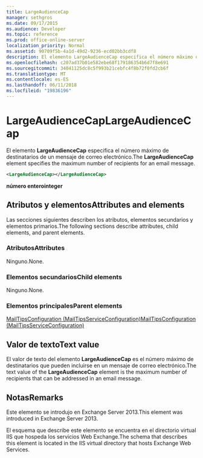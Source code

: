 ```yaml
---
title: LargeAudienceCap
manager: sethgros
ms.date: 09/17/2015
ms.audience: Developer
ms.topic: reference
ms.prod: office-online-server
localization_priority: Normal
ms.assetid: 90709f5b-4a1d-49d2-9236-ecd02bb3cdf8
description: El elemento LargeAudienceCap especifica el número máximo de destinatarios de un mensaje de correo electrónico.
ms.openlocfilehash: c207ad37b01e582ebe68f179186354b6d7f8e691
ms.sourcegitcommit: 34041125dc8c5f993b21cebfc4f8b72f0fd2cb6f
ms.translationtype: MT
ms.contentlocale: es-ES
ms.lasthandoff: 06/11/2018
ms.locfileid: "19836196"
---
```

# <a name="largeaudiencecap"></a><span data-ttu-id="bf5d9-103">LargeAudienceCap</span><span class="sxs-lookup"><span data-stu-id="bf5d9-103">LargeAudienceCap</span></span>

<span data-ttu-id="bf5d9-104">El elemento **LargeAudienceCap** especifica el número máximo de destinatarios de un mensaje de correo electrónico.</span><span class="sxs-lookup"><span data-stu-id="bf5d9-104">The **LargeAudienceCap** element specifies the maximum number of recipients for an email message.</span></span> 
  
```XML
<LargeAudienceCap></LargeAudienceCap>
```

 <span data-ttu-id="bf5d9-105">**número entero**</span><span class="sxs-lookup"><span data-stu-id="bf5d9-105">**integer**</span></span>
## <a name="attributes-and-elements"></a><span data-ttu-id="bf5d9-106">Atributos y elementos</span><span class="sxs-lookup"><span data-stu-id="bf5d9-106">Attributes and elements</span></span>

<span data-ttu-id="bf5d9-107">Las secciones siguientes describen los atributos, elementos secundarios y elementos primarios.</span><span class="sxs-lookup"><span data-stu-id="bf5d9-107">The following sections describe attributes, child elements, and parent elements.</span></span>
  
### <a name="attributes"></a><span data-ttu-id="bf5d9-108">Atributos</span><span class="sxs-lookup"><span data-stu-id="bf5d9-108">Attributes</span></span>

<span data-ttu-id="bf5d9-109">Ninguno.</span><span class="sxs-lookup"><span data-stu-id="bf5d9-109">None.</span></span>
  
### <a name="child-elements"></a><span data-ttu-id="bf5d9-110">Elementos secundarios</span><span class="sxs-lookup"><span data-stu-id="bf5d9-110">Child elements</span></span>

<span data-ttu-id="bf5d9-111">Ninguno.</span><span class="sxs-lookup"><span data-stu-id="bf5d9-111">None.</span></span>
  
### <a name="parent-elements"></a><span data-ttu-id="bf5d9-112">Elementos principales</span><span class="sxs-lookup"><span data-stu-id="bf5d9-112">Parent elements</span></span>

[<span data-ttu-id="bf5d9-113">MailTipsConfiguration (MailTipsServiceConfiguration)</span><span class="sxs-lookup"><span data-stu-id="bf5d9-113">MailTipsConfiguration (MailTipsServiceConfiguration)</span></span>](mailtipsconfiguration-mailtipsserviceconfiguration.md)
  
## <a name="text-value"></a><span data-ttu-id="bf5d9-114">Valor de texto</span><span class="sxs-lookup"><span data-stu-id="bf5d9-114">Text value</span></span>

<span data-ttu-id="bf5d9-115">El valor de texto del elemento **LargeAudienceCap** es el número máximo de destinatarios que pueden incluirse en un mensaje de correo electrónico.</span><span class="sxs-lookup"><span data-stu-id="bf5d9-115">The text value of the **LargeAudienceCap** element is the maximum number of recipients that can be addressed in an email message.</span></span> 
  
## <a name="remarks"></a><span data-ttu-id="bf5d9-116">Notas</span><span class="sxs-lookup"><span data-stu-id="bf5d9-116">Remarks</span></span>

<span data-ttu-id="bf5d9-117">Este elemento se introdujo en Exchange Server 2013.</span><span class="sxs-lookup"><span data-stu-id="bf5d9-117">This element was introduced in Exchange Server 2013.</span></span>
  
<span data-ttu-id="bf5d9-118">El esquema que describe este elemento se encuentra en el directorio virtual IIS que hospeda los servicios Web Exchange.</span><span class="sxs-lookup"><span data-stu-id="bf5d9-118">The schema that describes this element is located in the IIS virtual directory that hosts Exchange Web Services.</span></span>
  

